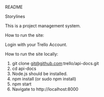 
README

Storylines

This is a project management system.
	
How to run the site: 

Login with your Trello Account. 

How to run the site locally:
1.	git clone git@github.com:trello/api-docs.git
2.	cd api-docs
3.	Node.js should be installed.
4.	npm install (or sudo npm install)
5.	npm start
6.	Navigate to http://localhost:8000 




